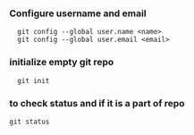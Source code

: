 ### Configure username and email
```
  git config --global user.name <name>
  git config --global user.email <email>
```
### initialize empty git repo
```
  git init
```
### to check status and if it is a part of repo
```
git status
```
